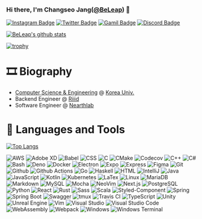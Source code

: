 ### Hi there, I'm Changseo Jang([@BeLeap](https://github.com/BeLeap)) 👋

[![Instagram Badge](https://img.shields.io/badge/instagram-c13584?style=flat-square&logo=instagram&logoColor=white&link=https://www.instagram.com/jang_chang_seo)](https://www.instagram.com/jang_chang_seo)
[![Twitter Badge](https://img.shields.io/badge/twitter-1da1f2?style=flat-square&logo=twitter&logoColor=white&link=https://twitter.com/leap_be)](https://twitter.com/leap_be)
[![Gamil Badge](https://img.shields.io/badge/gmail-d14836?style=flat-square&logo=gmail&logoColor=white&link=mailto:changseo_jang@korea.ac.kr)](mailto:changseo_jang@korea.ac.kr)
[![Discord Badge](https://img.shields.io/badge/Discord-BeLeap%231012-7289d9?style=flat-square&logo=Discord&logoColor=white)](https://discord.com/users/540435382853173280)

[![BeLeap's github stats](https://github-readme-stats.vercel.app/api?username=BeLeap&count_private=true&show_icons=true)](https://github.com/BeLeap)

[![trophy](https://github-profile-trophy.vercel.app/?username=BeLeap&margin-w=17&margin-h=15&column=4)](https://github.com/ryo-ma/github-profile-trophy)

# 🎞 Biography

- [Computer Science & Engineering](https://cs.korea.edu) @ [Korea Univ.](https://korea.edu)
- Backend Engineer @ [Riiid](https://company.riiid.co)
- Software Engineer @ [Nearthlab](https://www.nearthlab.com/)

# 🧰 Languages and Tools

[![Top Langs](https://github-readme-stats.vercel.app/api/top-langs/?username=BeLeap&layout=compact&langs_count=10)](https://github.com/BeLeap)

![AWS](https://img.shields.io/badge/AWS-black?style=flat-square&logo=Amazon%20AWS)
![Adobe XD](https://img.shields.io/badge/Adobe%20XD-black?style=flat-square&logo=Adobe%20XD)
![Babel](https://img.shields.io/badge/Babel-black?style=flat-square&logo=Babel)
![CSS](https://img.shields.io/badge/CSS-black?style=flat-square&logo=CSS3)
![C](https://img.shields.io/badge/C-black?style=flat-square&logo=C)
![CMake](https://img.shields.io/badge/CMake-black?style=flat-square&logo=CMake)
![Codecov](https://img.shields.io/badge/Codecov-black?style=flat-square&logo=Codecov)
![C++](https://img.shields.io/badge/C++-black?style=flat-square&logo=C%2B%2B)
![C#](https://img.shields.io/badge/C%23-black?style=flat-square&logo=C%20Sharp)
![Bash](https://img.shields.io/badge/Bash-black?style=flat-square&logo=GNU%20Bash)
![Deno](https://img.shields.io/badge/Deno-black?style=flat-square&logo=Deno)
![Docker](https://img.shields.io/badge/Docker-black?style=flat-square&logo=Docker)
![Electron](https://img.shields.io/badge/Electron-black?style=flat-square&logo=Electron)
![Expo](https://img.shields.io/badge/Expo-black?style=flat-square&logo=Expo)
![Express](https://img.shields.io/badge/Express-black?style=flat-square&logo=Express)
![Figma](https://img.shields.io/badge/Figma-black?style=float-square&logo=Figma)
![Git](https://img.shields.io/badge/Git-black?style=flat-square&logo=Git)
![Github](https://img.shields.io/badge/Github-black?style=flat-square&logo=GitHub)
![Github Actions](https://img.shields.io/badge/Github%20Actions-black?style=flat-square&logo=Github%20Actions)
![Go](https://img.shields.io/badge/Go-black?style=flat-square&logo=Go)
![Haskell](https://img.shields.io/badge/Haskell-black?style=flat-square&logo=Haskell)
![HTML](https://img.shields.io/badge/HTML-black?style=flat-square&logo=html5)
![IntelliJ](https://img.shields.io/badge/IntelliJ%20IDEA-black?style=flat-square&logo=IntelliJ%20IDEA)
![Java](https://img.shields.io/badge/Java-black?style=flat-square&logo=Java)
![JavaScript](https://img.shields.io/badge/JavaScript-black?style=flat-square&logo=JavaScript)
![Kotlin](https://img.shields.io/badge/Kotlin-black?style=flat-square&logo=Kotlin)
![Kubernetes](https://img.shields.io/badge/Kubernetes-black?style=flat-square&logo=Kubernetes)
![LaTex](https://img.shields.io/badge/Latex-black?style=flat-square&logo=Latex)
![Linux](https://img.shields.io/badge/Linux-black?style=flat-square&logo=Linux)
![MariaDB](https://img.shields.io/badge/MariaDB-black?style=flat-square&logo=MariaDB)
![Markdown](https://img.shields.io/badge/Markdown-black?style=flat-square&logo=Markdown)
![MySQL](https://img.shields.io/badge/MySQL-black?style=flat-square&logo=MySQL)
![Mocha](https://img.shields.io/badge/Mocha-black?style=flat-square&logo=Mocha)
![NeoVim](https://img.shields.io/badge/NeoVim-black?style=flat-square&logo=NeoVim)
![Next.js](https://img.shields.io/badge/Next.js-black?style=flat-square&logo=Next.js)
![PostgreSQL](https://img.shields.io/badge/PostgreSQL-black?style=flat-square&logo=PostgreSQL)
![Python](https://img.shields.io/badge/Python-black?style=flat-square&logo=Python)
![React](https://img.shields.io/badge/React-black?style=flat-square&logo=React)
![Rust](https://img.shields.io/badge/Rust-black?style=flat-square&logo=Rust)
![Sass](https://img.shields.io/badge/Sass-black?style=flat-square&logo=Sass)
![Scala](https://img.shields.io/badge/Scala-black?style=flat-square&logo=Scala)
![Styled-Component](https://img.shields.io/badge/styled‒components-black?style=flat-square&logo=styled-components)
![Spring](https://img.shields.io/badge/Spring-black?style=flat-square&logo=spring)
![Spring Boot](https://img.shields.io/badge/Spring%20Boot-black?style=flat-square&logo=spring%20boot)
![Swagger](https://img.shields.io/badge/Swagger-black?style=flat-square&logo=Swagger)
![tmux](https://img.shields.io/badge/tmux-black?style=flat-square&logo=Tmux)
![Travis CI](https://img.shields.io/badge/Travis%20CI-black?style=flat-square&logo=Travis%20CI)
![TypeScript](https://img.shields.io/badge/TypeScript-black?style=flat-square&logo=TypeScript)
![Unity](https://img.shields.io/badge/Unity-black?style=flat-square&logo=Unity)
![Unreal Engine](https://img.shields.io/badge/Unreal%20Engine-black?style=flat-square&logo=Unreal%20Engine)
![Vim](https://img.shields.io/badge/Vim-black?style=flat-square&logo=Vim)
![Visual Studio](https://img.shields.io/badge/Visual%20Studio-black?style=flat-square&logo=Visual%20Studio)
![Visual Studio Code](https://img.shields.io/badge/Visual%20Studio%20Code-black?style=flat-square&logo=Visual%20Studio%20Code)
![WebAssembly](https://img.shields.io/badge/WebAssembly-black?style=flat-square&logo=WebAssembly)
![Webpack](https://img.shields.io/badge/Webpack-black?style=flat-square&logo=Webpack)
![Windows](https://img.shields.io/badge/Windows-black?style=flat-square&logo=Windows)
![Windows Terminal](https://img.shields.io/badge/Windows%20Terminal-black?style=flat-square&logo=Windows%20Terminal)
